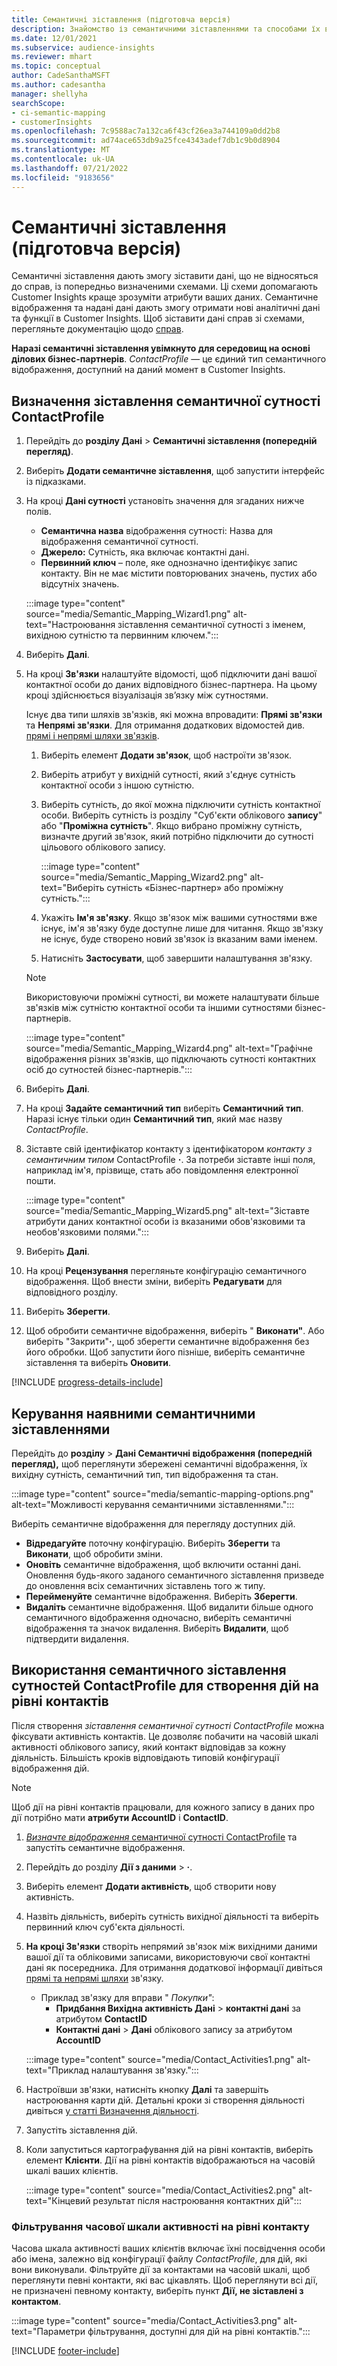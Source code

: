 ```yaml
---
title: Семантичні зіставлення (підготовча версія)
description: Знайомство із семантичними зіставленнями та способами їх використання.
ms.date: 12/01/2021
ms.subservice: audience-insights
ms.reviewer: mhart
ms.topic: conceptual
author: CadeSanthaMSFT
ms.author: cadesantha
manager: shellyha
searchScope:
- ci-semantic-mapping
- customerInsights
ms.openlocfilehash: 7c9588ac7a132ca6f43cf26ea3a744109a0dd2b8
ms.sourcegitcommit: ad74ace653db9a25fce4343adef7db1c9b0d8904
ms.translationtype: MT
ms.contentlocale: uk-UA
ms.lasthandoff: 07/21/2022
ms.locfileid: "9183656"
---
```

# <a name="semantic-mappings-preview"></a>Семантичні зіставлення (підготовча версія)

Семантичні зіставлення дають змогу зіставити дані, що не відносяться до справ, із попередньо визначеними схемами. Ці схеми допомагають Customer Insights краще зрозуміти атрибути ваших даних. Семантичне відображення та надані дані дають змогу отримати нові аналітичні дані та функції в Customer Insights. Щоб зіставити дані справ зі схемами, перегляньте документацію щодо [справ](activities.md).

**Наразі семантичні зіставлення увімкнуто для середовищ на основі ділових бізнес-партнерів**. *ContactProfile* — це єдиний тип семантичного відображення, доступний на даний момент в Customer Insights.

## <a name="define-a-contactprofile-semantic-entity-mapping"></a>Визначення зіставлення семантичної сутності ContactProfile

1. Перейдіть до **розділу Дані** > **Семантичні зіставлення (попередній перегляд)**.

1. Виберіть **Додати семантичне зіставлення**, щоб запустити інтерфейс із підказками.

1. На кроці **Дані сутності** установіть значення для згаданих нижче полів.

   - **Семантична назва** відображення сутності: Назва для відображення семантичної сутності.
   - **Джерело:** Сутність, яка включає контактні дані.
   - **Первинний ключ** – поле, яке однозначно ідентифікує запис контакту. Він не має містити повторюваних значень, пустих або відсутніх значень.

   :::image type="content" source="media/Semantic_Mapping_Wizard1.png" alt-text="Настроювання зіставлення семантичної сутності з іменем, вихідною сутністю та первинним ключем.":::

1. Виберіть **Далі**.

1. На кроці **Зв'язки** налаштуйте відомості, щоб підключити дані вашої контактної особи до даних відповідного бізнес-партнера. На цьому кроці здійснюється візуалізація зв’язку між сутностями.  

   Існує два типи шляхів зв'язків, які можна впровадити: **Прямі зв'язки** та **Непрямі зв'язки**. Для отримання додаткових відомостей див. [прямі і непрямі шляхи зв'язків](relationships.md#relationship-paths).

   1. Виберіть елемент **Додати зв'язок**, щоб настроїти зв'язок.
   1. Виберіть атрибут у вихідній сутності, який з'єднує сутність контактної особи з іншою сутністю.
   1. Виберіть сутність, до якої можна підключити сутність контактної особи. Виберіть сутність із розділу "Суб'єкти облікового **запису**" або "**Проміжна сутність**". Якщо вибрано проміжну сутність, визначте другий зв'язок, який потрібно підключити до сутності цільового облікового запису.

      :::image type="content" source="media/Semantic_Mapping_Wizard2.png" alt-text="Виберіть сутність «Бізнес-партнер» або проміжну сутність.":::

   1. Укажіть **Ім'я зв'язку**. Якщо зв'язок між вашими сутностями вже існує, ім'я зв'язку буде доступне лише для читання. Якщо зв'язку не існує, буде створено новий зв'язок із вказаним вами іменем.
   1. Натисніть **Застосувати**, щоб завершити налаштування зв'язку.

   > [!NOTE]
   > Використовуючи проміжні сутності, ви можете налаштувати більше зв'язків між сутністю контактної особи та іншими сутностями бізнес-партнерів.
   
     :::image type="content" source="media/Semantic_Mapping_Wizard4.png" alt-text="Графічне відображення різних зв'язків, що підключають сутності контактних осіб до сутностей бізнес-партнерів.":::

1. Виберіть **Далі**.

1. На кроці **Задайте семантичний тип** виберіть **Семантичний тип**. Наразі існує тільки один **Семантичний тип**, який має назву *ContactProfile*.

1. Зіставте свій ідентифікатор контакту з ідентифікатором *контакту з семантичним типом* ContactProfile **·**. За потреби зіставте інші поля, наприклад ім'я, прізвище, стать або повідомлення електронної пошти.

   :::image type="content" source="media/Semantic_Mapping_Wizard5.png" alt-text="Зіставте атрибути даних контактної особи із вказаними обов'язковими та необов'язковими полями.":::

1. Виберіть **Далі**.

1. На кроці **Рецензування** перегляньте конфігурацію семантичного відображення. Щоб внести зміни, виберіть **Редагувати** для відповідного розділу.

1. Виберіть **Зберегти**.

1. Щоб обробити семантичне відображення, виберіть " **Виконати"**. Або виберіть "Закрити"**·**, щоб зберегти семантичне відображення без його обробки. Щоб запустити його пізніше, виберіть семантичне зіставлення та виберіть **Оновити**.

[!INCLUDE [progress-details-include](includes/progress-details-pane.md)]

## <a name="manage-existing-semantic-mappings"></a>Керування наявними семантичними зіставленнями

Перейдіть до **розділу** > **Дані Семантичні відображення (попередній перегляд),** щоб переглянути збережені семантичні відображення, їх вихідну сутність, семантичний тип, тип відображення та стан.

:::image type="content" source="media/semantic-mapping-options.png" alt-text="Можливості керування семантичними зіставленнями.":::

Виберіть семантичне відображення для перегляду доступних дій.
- **Відредагуйте** поточну конфігурацію. Виберіть **Зберегти** та **Виконати**, щоб обробити зміни.
- **Оновіть** семантичне відображення, щоб включити останні дані. Оновлення будь-якого заданого семантичного зіставлення призведе до оновлення всіх семантичних зіставлень того ж типу.
- **Перейменуйте** семантичне відображення. Виберіть **Зберегти**.
- **Видаліть** семантичне відображення. Щоб видалити більше одного семантичного відображення одночасно, виберіть семантичні відображення та значок видалення. Виберіть **Видалити**, щоб підтвердити видалення.

## <a name="use-a-contactprofile-semantic-entity-mapping-to-create-contact-level-activities"></a>Використання семантичного зіставлення сутностей ContactProfile для створення дій на рівні контактів

Після створення *зіставлення семантичної сутності ContactProfile* можна фіксувати активність контактів. Це дозволяє побачити на часовій шкалі активності облікового запису, який контакт відповідав за кожну діяльність. Більшість кроків відповідають типовій конфігурації відображення дій.

   > [!NOTE]
   > Щоб дії на рівні контактів працювали, для кожного запису в даних про дії потрібно мати **атрибути AccountID** і **ContactID**.

1. [*Визначте відображення* семантичної сутності ContactProfile](#define-a-contactprofile-semantic-entity-mapping) та запустіть семантичне відображення.

1. Перейдіть до розділу **Дії з даними** > **·**.

1. Виберіть елемент **Додати активність**, щоб створити нову активність.

1. Назвіть діяльність, виберіть сутність вихідної діяльності та виберіть первинний ключ суб'єкта діяльності.

1. **На кроці Зв'язки** створіть непрямий зв'язок між вихідними даними вашої дії та обліковими записами, використовуючи свої контактні дані як посередника. Для отримання додаткової інформації дивіться [прямі та непрямі шляхи](relationships.md#relationship-paths) зв'язку.
   - Приклад зв'язку для вправи " *Покупки"*:
      - **Придбання Вихідна активність Дані** > **контактні дані** за атрибутом **ContactID**
      - **Контактні дані** > **Дані** облікового запису за атрибутом **AccountID**

   :::image type="content" source="media/Contact_Activities1.png" alt-text="Приклад налаштування зв'язку.":::

1. Настроївши зв'язки, натисніть кнопку **Далі** та завершіть настроювання карти дій. Детальні кроки зі створення діяльності дивіться [у статті Визначення діяльності](activities.md).

1. Запустіть зіставлення дій.

1. Коли запуститься картографування дій на рівні контактів, виберіть елемент **Клієнти**. Дії на рівні контактів відображаються на часовій шкалі ваших клієнтів.

   :::image type="content" source="media/Contact_Activities2.png" alt-text="Кінцевий результат після настроювання контактних дій":::

### <a name="contact-level-activity-timeline-filtering"></a>Фільтрування часової шкали активності на рівні контакту

Часова шкала активності ваших клієнтів включає їхні посвідчення особи або імена, залежно від конфігурації файлу *ContactProfile*, для дій, які вони виконували. Фільтруйте дії за контактами на часовій шкалі, щоб переглянути певні контакти, які вас цікавлять. Щоб переглянути всі дії, не призначені певному контакту, виберіть пункт **Дії, не зіставлені з контактом**.

:::image type="content" source="media/Contact_Activities3.png" alt-text="Параметри фільтрування, доступні для дій на рівні контактів.":::

[!INCLUDE [footer-include](includes/footer-banner.md)]
